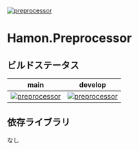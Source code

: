 ﻿[![preprocessor](https://github.com/shibainuudon/HamonCore/actions/workflows/preprocessor.yml/badge.svg)](https://github.com/shibainuudon/HamonCore/actions/workflows/preprocessor.yml)
# Hamon.Preprocessor

## ビルドステータス
| main | develop |
| ---- | ------- |
|[![preprocessor](https://github.com/shibainuudon/HamonCore/actions/workflows/preprocessor.yml/badge.svg?branch=main)](https://github.com/shibainuudon/HamonCore/actions/workflows/preprocessor.yml)|[![preprocessor](https://github.com/shibainuudon/HamonCore/actions/workflows/preprocessor.yml/badge.svg?branch=develop)](https://github.com/shibainuudon/HamonCore/actions/workflows/preprocessor.yml)|

## 依存ライブラリ
なし